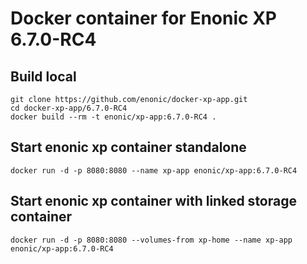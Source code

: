 # Docker container for Enonic XP 6.7.0-RC4

## Build local

    git clone https://github.com/enonic/docker-xp-app.git
    cd docker-xp-app/6.7.0-RC4
    docker build --rm -t enonic/xp-app:6.7.0-RC4 .

## Start enonic xp container standalone

    docker run -d -p 8080:8080 --name xp-app enonic/xp-app:6.7.0-RC4

## Start enonic xp container with linked storage container

    docker run -d -p 8080:8080 --volumes-from xp-home --name xp-app enonic/xp-app:6.7.0-RC4
